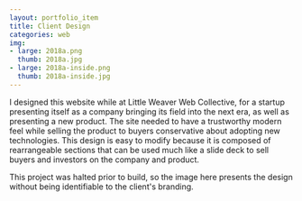 ```yaml
---
layout: portfolio_item
title: Client Design
categories: web
img:
- large: 2018a.png
  thumb: 2018a.jpg
- large: 2018a-inside.png
  thumb: 2018a-inside.jpg
---
```


I designed this website while at Little Weaver Web Collective, for a startup presenting itself as a company bringing its field into the next era, as well as presenting a new product. The site needed to have a trustworthy modern feel while selling the product to buyers conservative about adopting new technologies. This design is easy to modify because it is composed of rearrangeable sections that can be used much like a slide deck to sell buyers and investors on the company and product.

This project was halted prior to build, so the image here presents the design without being identifiable to the client's branding.
